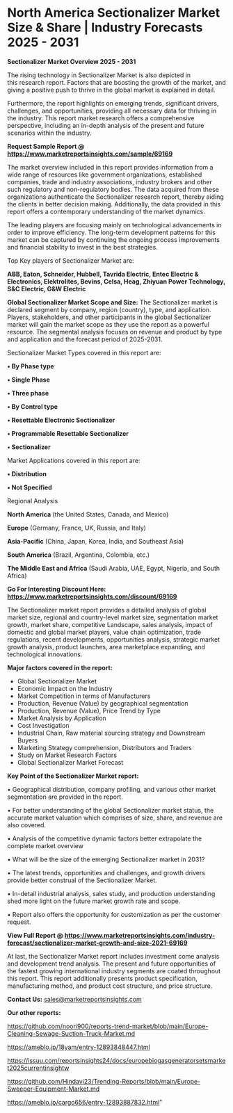 # North America Sectionalizer Market Size & Share | Industry Forecasts 2025 - 2031

<Strong> Sectionalizer Market Overview 2025 - 2031</strong>

The rising technology in Sectionalizer Market is also depicted in this research report. Factors that are boosting the growth of the market, and giving a positive push to thrive in the global market is explained in detail.

Furthermore, the report highlights on emerging trends, significant drivers, challenges, and opportunities, providing all necessary data for thriving in the industry. This report market research offers a comprehensive perspective, including an in-depth analysis of the present and future scenarios within the industry.

<strong>Request Sample Report @ <a href=https://www.marketreportsinsights.com/sample/69169>https://www.marketreportsinsights.com/sample/69169</a></strong>

The market overview included in this report provides information from a wide range of resources like government organizations, established companies, trade and industry associations, industry brokers and other such regulatory and non-regulatory bodies. The data acquired from these organizations authenticate the Sectionalizer research report, thereby aiding the clients in better decision making. Additionally, the data provided in this report offers a contemporary understanding of the market dynamics.

The leading players are focusing mainly on technological advancements in order to improve efficiency. The long-term development patterns for this market can be captured by continuing the ongoing process improvements and financial stability to invest in the best strategies.

Top Key players of Sectionalizer Market are:

<strong>ABB, Eaton, Schneider, Hubbell, Tavrida Electric, Entec Electric & Electronics, Elektrolites, Bevins, Celsa, Heag, Zhiyuan Power Technology, S&C Electric, G&W Electric</strong>

<strong><b>Global Sectionalizer Market Scope and Size:</b></strong>
The Sectionalizer market is declared segment by company, region (country), type, and application. Players, stakeholders, and other participants in the global Sectionalizer market will gain the market scope as they use the report as a powerful resource. The segmental analysis focuses on revenue and product by type and application and the forecast period of 2025-2031.

Sectionalizer Market Types covered in this report are:

<strong>• By Phase type

• Single Phase

• Three phase

• By Control type

• Resettable Electronic Sectionalizer

• Programmable Resettable Sectionalizer

• Sectionalizer</strong>

Market Applications covered in this report are:

<strong>• Distribution

• Not Specified</strong> 

Regional Analysis

<strong>North America</strong> (the United States, Canada, and Mexico)

<strong>Europe</strong> (Germany, France, UK, Russia, and Italy)

<strong>Asia-Pacific</strong> (China, Japan, Korea, India, and Southeast Asia)

<strong>South America</strong> (Brazil, Argentina, Colombia, etc.)

<strong>The Middle East and Africa</strong> (Saudi Arabia, UAE, Egypt, Nigeria, and South Africa)

<strong>Go For Interesting Discount Here: <a href=https://www.marketreportsinsights.com/discount/69169>https://www.marketreportsinsights.com/discount/69169</a></strong>

The Sectionalizer market report provides a detailed analysis of global market size, regional and country-level market size, segmentation market growth, market share, competitive Landscape, sales analysis, impact of domestic and global market players, value chain optimization, trade regulations, recent developments, opportunities analysis, strategic market growth analysis, product launches, area marketplace expanding, and technological innovations.

<strong><b>Major factors covered in the report:</b></strong>
<ul>
  <li>Global Sectionalizer Market </li>
  <li>Economic Impact on the Industry</li>
  <li>Market Competition in terms of Manufacturers</li>
  <li>Production, Revenue (Value) by geographical segmentation</li>
  <li>Production, Revenue (Value), Price Trend by Type</li>
  <li>Market Analysis by Application</li>
  <li>Cost Investigation</li>
  <li>Industrial Chain, Raw material sourcing strategy and Downstream Buyers</li>
  <li>Marketing Strategy comprehension, Distributors and Traders</li>
  <li>Study on Market Research Factors</li>
  <li>Global Sectionalizer Market Forecast</li>
</ul>

<strong><b>Key Point of the Sectionalizer Market report:</b></strong>

• Geographical distribution, company profiling, and various other market segmentation are provided in the report.

• For better understanding of the global Sectionalizer market status, the accurate market valuation which comprises of size, share, and revenue are also covered.

• Analysis of the competitive dynamic factors better extrapolate the complete market overview

• What will be the size of the emerging Sectionalizer market in 2031?

• The latest trends, opportunities and challenges, and growth drivers provide better construal of the Sectionalizer Market.

• In-detail industrial analysis, sales study, and production understanding shed more light on the future market growth rate and scope.

• Report also offers the opportunity for customization as per the customer request.

<strong><b>View Full Report @ <a href=https://www.marketreportsinsights.com/industry-forecast/sectionalizer-market-growth-and-size-2021-69169>https://www.marketreportsinsights.com/industry-forecast/sectionalizer-market-growth-and-size-2021-69169</a></b></strong>


At last, the Sectionalizer Market report includes investment come analysis and development trend analysis. The present and future opportunities of the fastest growing international industry segments are coated throughout this report. This report additionally presents product specification, manufacturing method, and product cost structure, and price structure.

<strong>Contact Us:</strong>
sales@marketreportsinsights.com

<strong>Our other reports:</strong>

<a href=https://github.com/noori900/reports-trend-market/blob/main/Europe-Cleaning-Sewage-Suction-Truck-Market.md>https://github.com/noori900/reports-trend-market/blob/main/Europe-Cleaning-Sewage-Suction-Truck-Market.md</a>

<a href=https://ameblo.jp/18yam/entry-12893848447.html>https://ameblo.jp/18yam/entry-12893848447.html</a>

<a href=https://issuu.com/reportsinsights24/docs/europebiogasgeneratorsetsmarket2025currentinsightw>https://issuu.com/reportsinsights24/docs/europebiogasgeneratorsetsmarket2025currentinsightw</a>

<a href=https://github.com/Hindavi23/Trending-Reports/blob/main/Europe-Sweeper-Equipment-Market.md>https://github.com/Hindavi23/Trending-Reports/blob/main/Europe-Sweeper-Equipment-Market.md</a>

<a href=https://ameblo.jp/cargo656/entry-12893887832.html>https://ameblo.jp/cargo656/entry-12893887832.html</a>"
